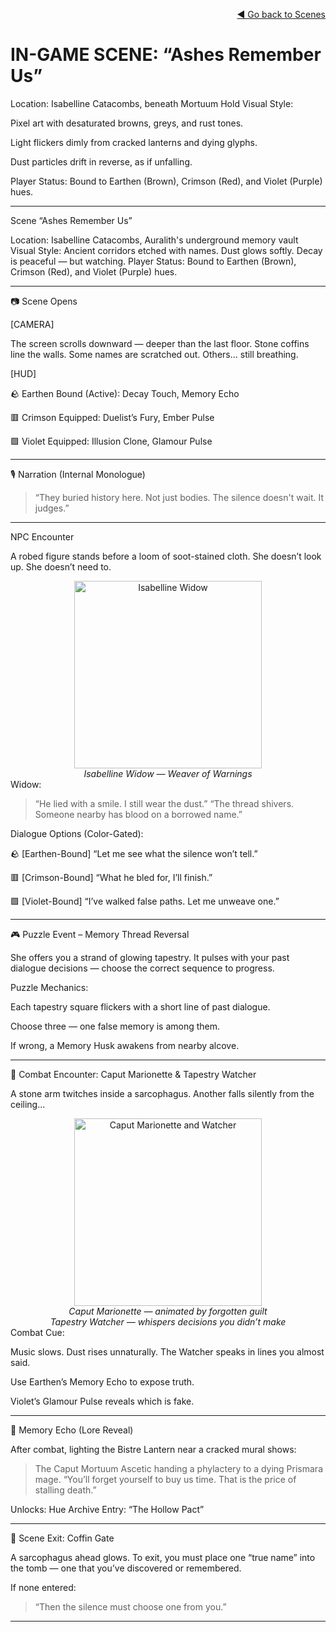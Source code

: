 
<div align="right">

[◄ Go back to Scenes](./scene-examples.md)

</div>

# IN-GAME SCENE: “Ashes Remember Us”

Location: Isabelline Catacombs, beneath Mortuum Hold
Visual Style:

Pixel art with desaturated browns, greys, and rust tones.

Light flickers dimly from cracked lanterns and dying glyphs.

Dust particles drift in reverse, as if unfalling.


Player Status: Bound to Earthen (Brown), Crimson (Red), and Violet (Purple) hues.


---

Scene	“Ashes Remember Us”

Location:	Isabelline Catacombs, Auralith's underground memory vault
Visual Style:	Ancient corridors etched with names. Dust glows softly. Decay is peaceful — but watching.
Player Status:	Bound to Earthen (Brown), Crimson (Red), and Violet (Purple) hues.



---

📷 Scene Opens

[CAMERA]

The screen scrolls downward — deeper than the last floor.
Stone coffins line the walls.
Some names are scratched out. Others… still breathing.

[HUD]

🪨 Earthen Bound (Active): Decay Touch, Memory Echo

🟥 Crimson Equipped: Duelist’s Fury, Ember Pulse

🟪 Violet Equipped: Illusion Clone, Glamour Pulse



---

🎙️ Narration (Internal Monologue)

> “They buried history here. Not just bodies.
The silence doesn't wait. It judges.”




---

NPC Encounter

A robed figure stands before a loom of soot-stained cloth.
She doesn’t look up. She doesn’t need to.

<div align="center">
  <img src="../assets/npcs/isabelline-widow.png" alt="Isabelline Widow" width="300">  
  </br><i>Isabelline Widow — Weaver of Warnings</i></br>
</div>Widow:

> “He lied with a smile. I still wear the dust.”
“The thread shivers. Someone nearby has blood on a borrowed name.”



Dialogue Options (Color-Gated):

🪨 [Earthen-Bound] “Let me see what the silence won’t tell.”

🟥 [Crimson-Bound] “What he bled for, I’ll finish.”

🟪 [Violet-Bound] “I’ve walked false paths. Let me unweave one.”



---

🎮 Puzzle Event – Memory Thread Reversal

She offers you a strand of glowing tapestry.
It pulses with your past dialogue decisions — choose the correct sequence to progress.

Puzzle Mechanics:

Each tapestry square flickers with a short line of past dialogue.

Choose three — one false memory is among them.

If wrong, a Memory Husk awakens from nearby alcove.



---

👹 Combat Encounter: Caput Marionette & Tapestry Watcher

A stone arm twitches inside a sarcophagus. Another falls silently from the ceiling...

<div align="center">
  <img src="../assets/enemies/caput-watcher.png" alt="Caput Marionette and Watcher" width="300">  
  </br><i>Caput Marionette — animated by forgotten guilt<br>Tapestry Watcher — whispers decisions you didn’t make</i></br>
</div>Combat Cue:

Music slows. Dust rises unnaturally.
The Watcher speaks in lines you almost said.

Use Earthen’s Memory Echo to expose truth.

Violet’s Glamour Pulse reveals which is fake.



---

🧠 Memory Echo (Lore Reveal)

After combat, lighting the Bistre Lantern near a cracked mural shows:

> The Caput Mortuum Ascetic handing a phylactery to a dying Prismara mage.
“You’ll forget yourself to buy us time. That is the price of stalling death.”



Unlocks: Hue Archive Entry: “The Hollow Pact”


---

🚪 Scene Exit: Coffin Gate

A sarcophagus ahead glows.
To exit, you must place one “true name” into the tomb — one that you’ve discovered or remembered.

If none entered:

> “Then the silence must choose one from you.”




---


